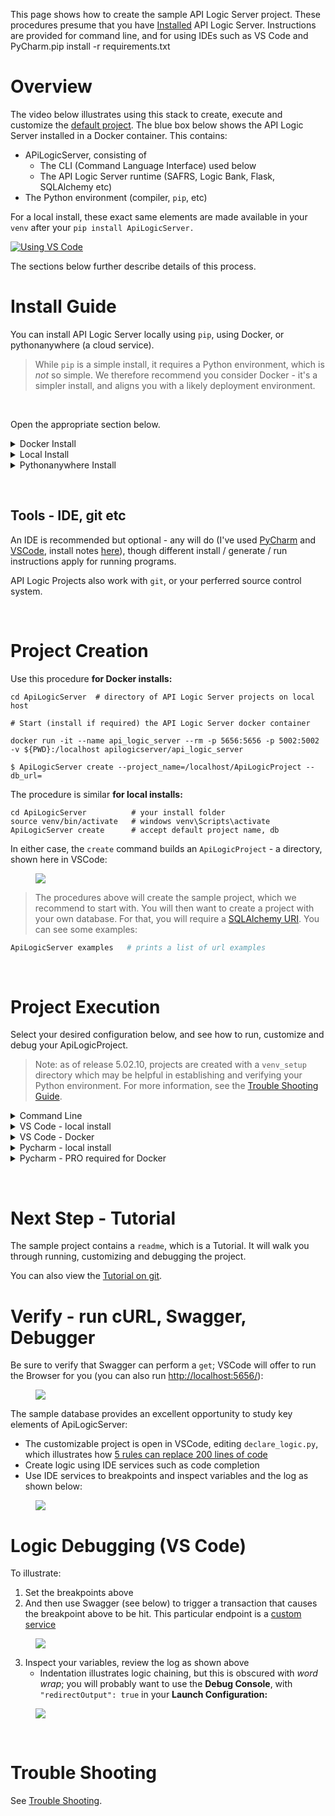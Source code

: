 This page shows how to create the sample API Logic Server project.  These procedures presume that you have  [Installed](../Quick-Start#Install-Guide) API Logic Server.  Instructions are provided for command line, and for using IDEs such as VS Code and PyCharm.pip install -r requirements.txt   


# Overview
The video below illustrates using this stack to create, execute and customize the [default project](Database).  The blue box below shows the API Logic Server installed in a Docker container.  This contains:
* APiLogicServer, consisting of
  * The CLI (Command Language Interface) used below
  * The API Logic Server runtime (SAFRS, Logic Bank, Flask, SQLAlchemy etc)
* The Python environment (compiler, `pip`, etc)

For a local install, these exact same elements are made available in your `venv` after your `pip install ApiLogicServer.`

[![Using VS Code](https://github.com/valhuber/apilogicserver/wiki/images/creates-and-runs-video-vsc.png?raw=true?raw=true)](https://youtu.be/5nYVNJTfWbs "Using VS Code with the ApiLogicServer container")

The sections below further describe details of this process.

# Install Guide

You can install API Logic Server locally using `pip`, using Docker, or pythonanywhere (a cloud service).

  > While `pip` is a simple install, it requires a Python environment, which is _not_ so simple.  We therefore recommend you consider Docker - it's a simpler install, and aligns you with a likely deployment environment.

&nbsp;

Open the appropriate section below.

<details>

  <summary>Docker Install</summary>
&nbsp;
As described in the [readme](https://github.com/valhuber/ApiLogicServer/blob/main/README.md):

```bash
cd ApiLogicServer      # a directory of projects on local host

# Start (install if required) the API Logic Server docker container...

docker run -it --name api_logic_server --rm -p 5656:5656 -p 5002:5002 -v ${PWD}:/localhost apilogicserver/api_logic_server
```

This will start a command line in the Docker container.
You are now able to issue commands like `ApiLogicServer create` as described in the readme.

The `api_logic_server` image supports startup arguments so you can control the `api_logic_server` container, by running a startup script or by supplying environment variables.  You might, for example, have automated test procedures that load projects from `GitHub` and run tests.

For more information, see [Working With Docker](../Working-With-Docker).

&nbsp;

### Next Steps

Create, start and debug the sample project as described below in [Project Creation](#Project-Creation).

&nbsp;

</details>


<details>
  <summary>Local Install</summary>
&nbsp;
API Logic Server requires Python 3.8 or higher, since it relies on `from future import annotations`.

The first section below verifies whether your Python environment is current.  

The following section explains how to install a current Python environment.

### Verify Pre-reqs: Python 3.8+, pip3

Ensure you have these pre-reqs:

```bash
python --version
python -m venv --help    # creates a venv
python -m pip --version  # install from PyPi
```

  > Note: you may need to use `python3` instead of `python`.  You can customize this as described in the [Troubleshooting Guide](../Troubleshooting#python-issues).

&nbsp;

### Install Python (if required)

If you are missing any, install them as described here.  Skip this step if your pre-reqs are fine.  To install Python:

* On Windows - run the windows installer - be sure to specify "add Python to Path"

* On Mac/Linux - your OS may provide installer options.
  
  * For example, Ubuntu provides the *Software Update* utility.  

  * Mac users can use the [standard installer](https://www.python.org/downloads/); follow the recommendations to install certificates and update your shell.

    > Installing Python on the Mac can be... _dramatic._  Consult the [Troubleshooting Guide](../Troubleshooting#python-issues).

  * Alternatively, many prefer [using homebrew](https://brew.sh/), as described [here](https://opensource.com/article/19/5/python-3-default-mac#what-to-do)

&nbsp;

### Install API Logic Server in a virtual environment

Then, install API Logic Server in the usual manner:

```bash
cd ApiLogicServer          # directory of your choice
python3 -m venv venv       # may require python -m venv venv
source venv/bin/activate   # windows venv\Scripts\activate
pip install ApiLogicServer # you may need to use pip3
```

&nbsp;

### SqlServer - install `pyodbc`

This is included in Docker, but not for local installs.  To install `pyodbc` (either global to your machine, or within a `venv`):

* Linux

```bash
apt install unixodbc-dev   # Linux only
pip install pyodbc
```

* Mac - using [brew](https://brew.sh/):

Install the [Microsoft ODBC driver](https://docs.microsoft.com/en-us/sql/connect/odbc/linux-mac/install-microsoft-odbc-driver-sql-server-macos?view=sql-server-ver16), then:

```bash
# may be required - brew install unixodbc      # Mac only
pip install pyodbc
```

Please see the examples on the [testing](../Testing#northwind---sqlserver--docker) for important considerations in specifying SQLAlchemy URIs.

&nbsp;

### Next Steps

Create, start and debug the sample project - see the [Quick Start](#Quick-Start).

&nbsp;

</details>

<details>
  <summary>Pythonanywhere Install</summary>

You can create an ApiLogicServer on [PythonAnywhere](http://pythonanywhere.com) for any cloud-accessible database.  Open a bash console, and:

```bash  
python3 -m venv venv  # ensures that Python3 is used  
source venv/bin/activate

python3 -m pip install ApiLogicServer

ApiLogicServer create --host=ApiLogicServer.pythonanywhere.com --port=   # ApiLogicServer == your account  
```

__1. Create Application__

Here is an example using a pythonanywhere-hosted MySQL database (__note__ the escape character for the $ in the database name:  
```  
ApiLogicServer create --project_name=Chinook \
--host=ApiLogicServer.pythonanywhere.com --port= \
--db_url=mysql+pymysql://ApiLogicServer:***@ApiLogicServer.mysql.pythonanywhere-services.com/ApiLogicServer\$Chinook
```

__2. Create and configure a web app__

<figure><img src="https://github.com/valhuber/apilogicserver/wiki/images/python-anywhere.png?raw=true"></figure>

__3. Update the wsgi__
And copy the contents of ```/home/ApiLogicServer/api_logic_server/python_anywhere_wsgi.py``` over the wsgi file created by pythonanywhere.

__4. Update the Admin App `api_root`__
The first few lines of the Admin.yaml and Admin Config page should be (update the last line:
```
about:
  date: December 26, 2021 09:00:00
  recent_changes: altered tab captions
  version: 3.50.51
api_root: https://apilogicserver.pythonanywhere.com/api
```

__5. Verify `admin.yanl`__
Verify that the `ui/admin.yaml` ends with something like this:

```bash
settings:
  HomeJS: https://apilogicserver.pythonanywhere.com/admin-app/home.js
  max_list_columns: 8
```

__6. Restart the Web App__
You start ApiLogicServer from the web console, *not* from the command line

__6. Run the application__

You can open the Admin App in your browser [http://apilogicserver.pythonanywhere.com/admin-app/index.html](http://apilogicserver.pythonanywhere.com/admin-app/index.html).


You can use ```curl```:  
```  
curl -X GET "http://ApiLogicServer.pythonanywhere.com/api/employees/?include=office%2Cparent%2CEmployeeList%2CCustomerList&fields%5BEmployee%5D=employeeNumber%2ClastName%2CfirstName%2Cextension%2Cemail%2CofficeCode%2CreportsTo%2CjobTitle&page%5Boffset%5D=0&page%5Blimit%5D=10&sort=employeeNumber%2ClastName%2CfirstName%2Cextension%2Cemail%2CofficeCode%2CreportsTo%2CjobTitle%2Cid" -H  "accept: application/vnd.api+json" -H  "Content-Type: application/vnd.api+json"  
```

</details>

&nbsp;&nbsp;

## Tools - IDE, git etc

An IDE is recommended but optional - any will do (I've used [PyCharm](https://www.jetbrains.com/pycharm/download) and [VSCode](https://code.visualstudio.com), install notes [here](https://github.com/valhuber/fab-quick-start/wiki/IDE-Setup)), though different install / generate / run instructions apply for running programs.

API Logic Projects also work with `git`, or your perferred source control system.

&nbsp;&nbsp;

# Project Creation

Use this procedure __for Docker installs:__

```
cd ApiLogicServer  # directory of API Logic Server projects on local host

# Start (install if required) the API Logic Server docker container

docker run -it --name api_logic_server --rm -p 5656:5656 -p 5002:5002 -v ${PWD}:/localhost apilogicserver/api_logic_server

$ ApiLogicServer create --project_name=/localhost/ApiLogicProject --db_url=
```

The procedure is similar __for local installs:__
```
cd ApiLogicServer          # your install folder
source venv/bin/activate   # windows venv\Scripts\activate
ApiLogicServer create      # accept default project name, db
```

In either case, the `create` command builds an `ApiLogicProject` - a directory, shown here in VSCode:

<figure><img src="https://github.com/valhuber/apilogicserver/wiki/images/generated-project.png?raw=true"></figure>

  > The procedures above will create the sample project, which we recommend to start with.  You will then want to create a project with your own database.  For that, you will require a [SQLAlchemy URI](https://docs.sqlalchemy.org/en/14/core/engines.html).  You can see some examples:

```bash
ApiLogicServer examples   # prints a list of url examples
```

</details>
  
&nbsp;

# Project Execution 

Select your desired configuration below, and see how to run, customize and debug your ApiLogicProject.

  > Note: as of release 5.02.10, projects are created with a `venv_setup` directory which may be helpful in establishing and verifying your Python environment.  For more information, see the [Trouble Shooting Guide](../Troubleshooting#ide-issues).

<details>
  <summary>Command Line</summary>
  
&nbsp;&nbsp;  

While you will probably want to run it from your IDE (see next section), you can also run from the command line as described below.

__1. Start the Server__
The `api_logic_server_run.py` file is executable.  The simplest way to run it is:
```
ApiLogicServer run        # in Docker Terminal, or with venv active
```

__2. Open in your Browser__
The server should start, and suggest the URL for your Browser.  That will open a page like this where you can explore your data using the automatically created [Admin app](../Working-with-the-Admin-App), and explore the API with automatically generated Swagger:

<figure><img src="https://github.com/valhuber/apilogicserver/wiki/images/ui-admin/admin-home.png?raw=true"></figure>
</details>

<details>
  <summary>VS Code - local install</summary>

&nbsp;&nbsp; 

__1. Create your project__

```
cd ApiLogicServer          # your install folder
source venv/bin/activate   # windows venv\Scripts\activate

ApiLogicServer create   # Return to accept default project name, db

```

__2. Open your project with VS Code__

You can open the IDE yourself, or from the command line:

```
cd ApiLogicServer

# start VS Code either as an application, or via the command line
#    .. macOS users may require: https://code.visualstudio.com/docs/setup/mac

code ApiLogicProject  # using command line to open VS Code on project
```


__3. Remote Container - Decline__
Decline the option above to use the remote-container.   You can prevent this by deleting the `.devcontainer` folder.


__4. Create Virtual Environment__
You then create your virtual environment, activate it, and install the  ApiLogicServer runtime.  

In VS Code: __Terminal > New Terminal Window__, and...

```
python3 -m venv ./venv            # windows: python -m venv venv
# VS Code will recognize your `venv` and ask whether to establish it as your virtual environment.  Say yes.  
source venv/bin/activate          # windows: venv\Scripts\activate
pip install -r requirements.txt   # the requirements.txt file was pre-created by ApiLogicServer
```

> The install sometimes fails due on machines with an older version of `pip`.  If you see a message suggesting you upgrade  `pip` , do so.

For more information, see [Work with Environments](https://code.visualstudio.com/docs/python/environments#_work-with-environments)

__5. Install Python Extension__

You may be prompted for this (recent versions of VSCode might auto-detect language support):

<figure><img src="https://github.com/valhuber/apilogicserver/wiki/images/docker/VSCode/4-install-python-extension.png"></figure>


__6. Run the server__
You are ready to run
1. Run/Debug: `ApiLogicServer`

> You may get a message: _"The Python path in your debug configuration is invalid."_  Open View > Command Pallet, type “Python Select Interpreter” and Select your `venv`.

<figure><img src="https://github.com/valhuber/apilogicserver/wiki/images/docker/VSCode/run-debug.png"></figure>

</details>


<details>
  <summary>VS Code - Docker</summary>

&nbsp;&nbsp;

Integrated Development Environments (IDEs) provide code editing and debugging, as well as many other services.  

The created Docker project is a standard Python project, [fully customizable](https://github.com/valhuber/ApiLogicServer#customize-the-created-project) with your existing IDE and other development tools.

> Significantly, you can utilize the Python environment from the Docker machine, __eliminating the need to install and configure Python__.   These procedures apply to local and Docker-based Python.

Pre-reqs:
* Docker (if elected)
* VS Code 1.61
* [VS Code Shell Command](https://code.visualstudio.com/docs/setup/mac)

The steps below explain how to load, run, verify and debug your projects.
The _load_ step differs depending on whether you are using Docker.


__1. Load your docker project__

Create and load your project like this:

```bash
cd ~/Desktop                # directory of API Logic Server projects on local host

# [Install and] Start the API Logic Server docker container
docker run -it --name api_logic_server --rm -p 5656:5656 -p 5002:5002 -v ${PWD}:/localhost apilogicserver/api_logic_server

# (Now inside the container)
ApiLogicServer create   # Return to accept default project name, db

exit  # exit container to localhost
```

   > Observe you __exit the Docker container___.  We'll start VSCOde _locally_ below, where it will restart Docker as a Remote Container below.  _Local_ operation means your project files are accessed locally (not via `/localhost`), which enables local file operations such as git.

```bash
# start VS Code either as an application, or via the command line
# macOS users may require: https://code.visualstudio.com/docs/setup/mac
code ApiLogicProject  # loads VS Code; accept container suggestions, and press F5 to run (described below)
```


__2. Remote Container - Accept__

Created projects are configured to support:
* launch configurations for running `ApiLogicServer` and the `Basic Web App`
* Docker-based Python environments, per `.devcontainer`

So, when you open the created project, VS Code recognizes that Docker configuration, and provides an option to **Reopen** the project in a [remote container](https://code.visualstudio.com/docs/remote/containers).  Accept this option.


<figure><img src="https://github.com/valhuber/apilogicserver/wiki/images/docker/VSCode/open-in-container.png"></figure>

__3. Run ApiLogicServer__

Click __Run and debug > Run ApiLogicServer__.

This will start the server, and offer to run the Browser on the Admin app.  For more information, [see here](https://github.com/valhuber/ApiLogicServer/blob/main/README.md#run).

__4. Install Python Extension__

When you run, you may encounter the message below; if so:
1. Click Extensions (as shown)
2. Ensure Python support is installed and enabled

<figure><img src="https://github.com/valhuber/apilogicserver/wiki/images/docker/VSCode/docker-install-python-extension.png"></figure>


__ApiLogicServer Container upgrades__

If you update your ApiLogicServer container to a new version, your existing projects may appear to be damaged.  You can fix them easily:

1. Click the Dev Container button (in the lower left)
1. Choose **Rebuild Container**

</details>


<details>
  <summary>Pycharm - local install</summary>

&nbsp;&nbsp;

__1. Create your project__

```
cd ApiLogicServer          # your install folder
source venv/bin/activate   # windows venv\Scripts\activate

ApiLogicServer create   # Return to accept default project name, db

```


__2. Do *not* create the `venv` outside PyCharm__


__3. Open the ApiLogic Project__

__4. Create a new Virtual Environment using PyCharm defaults__

PyCharm will ask you to configure a Python Interpreter.  Do so as shown below.

<figure><img src="https://github.com/valhuber/apilogicserver/wiki/images/PyCharm/PyCharm-create-venv.png"></figure>


__5. `pip` install__

Some versions of Pycharm automatically load your dependencies, others do not.  But it's simple to load them using the terminal window:

```bash
source venv/bin/activate          # windows: venv\Scripts\activate
pip install -r requirements.txt   # the requirements.txt file was pre-created by ApiLogicServer
```

> The install sometimes fails due on machines with an older version of `pip`.  If you see a message suggesting you upgrade  `pip` , do so.



__6. Run the pre-configured `run` launch configuration__

Some versions of Pycharm may require that you update the Launch Configuration(s) to use your `venv`.

</details>


<details>
  <summary>Pycharm - PRO required for Docker</summary>
  
&nbsp;&nbsp;

__1. Configure Python Interpreter using Docker__
See [these instructions for PyCharm](https://www.jetbrains.com/help/pycharm/using-docker-as-a-remote-interpreter.html); you should be able to configure a Python interpreter like this:

<figure><img src="https://github.com/valhuber/apilogicserver/wiki/images/docker/docker-python.png"></figure>

__2. Run the pre-configured launch configuration__

You can use this to run the created project:
1. Try to run the `api_logic_server_run.py` (right mouse click).

It won't run, but does create a launch configuration...
1. Edit the created launch configuration, as follows:
1. Specify the `Parameters`
1. Specify the `Docker container settings`

<figure><img src="https://github.com/valhuber/apilogicserver/wiki/images/docker/run-parameters.png"></figure>

</details>

&nbsp;

# Next Step - Tutorial

The sample project contains a `readme`, which is a Tutorial.  It will walk you through running, customizing and debugging the project.

You can also view the [Tutorial on git](https://github.com/valhuber/ApiLogicServer/blob/main/README.md#api-logic-server---sample-tutorial).

# Verify - run cURL, Swagger, Debugger
Be sure to verify that Swagger can perform a `get`; VSCode will offer to run the Browser for you (you can also run [http://localhost:5656/](http://localhost:5656/)):

<figure><img src="https://github.com/valhuber/apilogicserver/wiki/images/docker/VSCode/5-run-swagger.png"></figure>

The sample database provides an excellent opportunity to study key elements of ApiLogicServer:
* The customizable project is open in VSCode, editing `declare_logic.py`, which illustrates how [5 rules can replace 200 lines of code](https://github.com/valhuber/LogicBank/wiki/by-code)
* Create logic using IDE services such as code completion
* Use IDE services to breakpoints and inspect variables and the log as shown below:

<figure><img src="https://github.com/valhuber/apilogicserver/wiki/images/docker/VSCode/logic-debug.png"></figure>

# Logic Debugging (VS Code)

To illustrate:
1. Set the breakpoints above
2. And then use Swagger (see below) to trigger a transaction that causes the breakpoint above to be hit.  This particular endpoint is a [custom service](#customizing-apilogicprojects)

<figure><img src="https://github.com/valhuber/apilogicserver/wiki/images/docker/VSCode/add-order.png"></figure>

3. Inspect your variables, review the log as shown above
    * Indentation illustrates logic chaining, but this is obscured with _word wrap_; you will probably want to use the **Debug Console**, with `"redirectOutput": true` in your **Launch Configuration:**

<figure><img src="https://github.com/valhuber/apilogicserver/wiki/images/docker/VSCode/no-line-wrap.png"></figure>

&nbsp;

# Trouble Shooting
See [Trouble Shooting](../Troubleshooting#docker).
